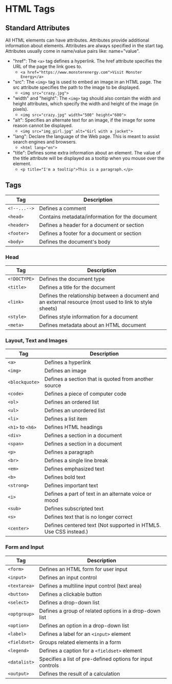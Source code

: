 # HTML Tags

## Standard Attributes
All HTML elements can have attributes. Attributes provide additional information about elements. 
Attributes are always specified in the start tag. Attributes usually come in name/value pairs like: name="value".


* "href": The ```<a>``` tag defines a hyperlink. The href attribute specifies the URL of the page the link goes to.
    * ```<a href="https://www.monsterenergy.com">Visit Monster Energy</a>```
* "src": The ```<img>``` tag is used to embed an image in an HTML page. The src attribute specifies the path to the image to be displayed.
    * ```<img src="crazy.jpg">```
* "width" and "height": The ```<img>``` tag should also contain the width and height attributes, which specify the width and height of the image (in pixels).
    * ```<img src="crazy.jpg" width="500" height="600">``` 
* "alt": Specifies an alternate text for an image, if the image for some reason cannot be displayed.
    * ```<img src="img_girl.jpg" alt="Girl with a jacket">``` 
* "lang": Declare the language of the Web page. This is meant to assist search engines and browsers.
    * ```<html lang="en">```
* "title": Defines some extra information about an element. The value of the title attribute will be displayed as a tooltip when you mouse over the element.
    * ```<p title="I'm a tooltip">This is a paragraph.</p>``` 


## Tags

Tag                 |   Description
--------------------|--------------------
```<!--...-->```    |   Defines a comment
```<head>``` 	    |   Contains metadata/information for the document
```<header>``` 	    |   Defines a header for a document or section
```<footer>``` 	    |   Defines a footer for a document or section
```<body>``` 	    |   Defines the document's body


### Head
Tag                 |   Description
--------------------|--------------------
```<!DOCTYPE>```  	|   Defines the document type
```<title>``` 	    |   Defines a title for the document
```<link>``` 	    |   Defines the relationship between a document and an external resource (most used to link to style sheets)
```<style>``` 	    |   Defines style information for a document
```<meta>``` 	    |   Defines metadata about an HTML document


### Layout, Text and Images
Tag                         |   Description
----------------------------|----------------------------
```<a>``` 	                |   Defines a hyperlink
```<img>``` 	            |   Defines an image
```<blockquote>``` 	        |   Defines a section that is quoted from another source
```<code>``` 	            |   Defines a piece of computer code
```<ol>``` 	                |   Defines an ordered list
```<ul>``` 	                |   Defines an unordered list
```<li>``` 	                |   Defines a list item
```<h1>``` to ```<h6>``` 	|   Defines HTML headings
```<div>``` 	            |   Defines a section in a document
```<span>``` 	            |   Defines a section in a document
```<p>``` 	                |   Defines a paragraph
```<br>``` 	                |   Defines a single line break
```<em>```                  |	Defines emphasized text
```<b>``` 	                |   Defines bold text
```<strong>``` 	            |   Defines important text
```<i>``` 	                |   Defines a part of text in an alternate voice or mood
```<sub>``` 	            |   Defines subscripted text
```<s>``` 	                |   Defines text that is no longer correct
```<center>``` 	            |   Defines centered text (Not supported in HTML5. Use CSS instead.)


### Form and Input
Tag                 |   Description
--------------------|--------------------
```<form>``` 	    |Defines an HTML form for user input
```<input>``` 	    |Defines an input control
```<textarea>``` 	|Defines a multiline input control (text area)
```<button>``` 	    |Defines a clickable button
```<select>``` 	    |Defines a drop-down list
```<optgroup>``` 	|Defines a group of related options in a drop-down list
```<option>``` 	    |Defines an option in a drop-down list
```<label>``` 	    |Defines a label for an ```<input>``` element
```<fieldset>``` 	|Groups related elements in a form
```<legend>``` 	    |Defines a caption for a ```<fieldset>``` element
```<datalist>``` 	|Specifies a list of pre-defined options for input controls
```<output>``` 	    |Defines the result of a calculation



